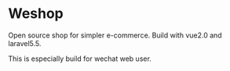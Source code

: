 # Weshop

Open source shop for simpler e-commerce. Build with vue2.0 and laravel5.5.

This is especially build for wechat web user.
